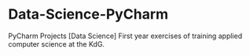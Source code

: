 # Data-Science-PyCharm
PyCharm Projects [Data Science] First year exercises of training applied computer science at the KdG.
